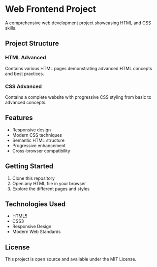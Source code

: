 # Web Frontend Project

A comprehensive web development project showcasing HTML and CSS skills.

## Project Structure

### HTML Advanced
Contains various HTML pages demonstrating advanced HTML concepts and best practices.

### CSS Advanced  
Contains a complete website with progressive CSS styling from basic to advanced concepts.

## Features

- Responsive design
- Modern CSS techniques
- Semantic HTML structure
- Progressive enhancement
- Cross-browser compatibility

## Getting Started

1. Clone this repository
2. Open any HTML file in your browser
3. Explore the different pages and styles

## Technologies Used

- HTML5
- CSS3
- Responsive Design
- Modern Web Standards

## License

This project is open source and available under the MIT License. 